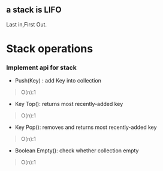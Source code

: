 ## a stack is LIFO

Last in,First Out.

# Stack  operations

### Implement api for stack

- Push(Key) : add Key into collection

> O(n):1

- Key Top(): returns most recently-added key

> O(n):1

- Key Pop(): removes and returns most recently-added key

> O(n):1

- Boolean Empty(): check whether collection empty

> O(n):1

